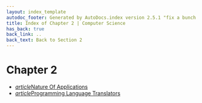 ```yaml
---
layout: index_template
autodoc_footer: Generated by AutoDocs.index version 2.5.1 "fix a bunch of bugs" ⓒ Starwort, 2020
title: Index of Chapter 2 | Computer Science
has_back: true
back_link: ..
back_text: Back to Section 2
---
```


# **Chapter 2**

- <a href='./nature_of_applications.md'><i title='MD file' class="material-icons">article</i>Nature Of Applications</a>
- <a href='./programming_language_translators.md'><i title='MD file' class="material-icons">article</i>Programming Language Translators</a>
